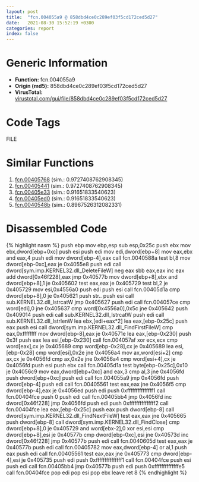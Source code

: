 ```yaml
---
layout: post
title:  "fcn.004055a9 @ 858dbd4ce0c289ef03f5cd172ced5d27"
date:   2021-08-30 15:52:19 +0300
categories: report
index: false
---
```


# Generic Information
- **Function:** fcn.004055a9
- **Origin (md5):** 858dbd4ce0c289ef03f5cd172ced5d27
- **VirusTotal:** [virustotal.com/gui/file/858dbd4ce0c289ef03f5cd172ced5d27][virustotal_ref]

# Code Tags
<span class="tag" id="FILE">FILE</span>


# Similar Functions

1. [fcn.00405768][similar_1_ref] (sim.: 0.9727408762908345)
2. [fcn.00405441][similar_2_ref] (sim.: 0.9727408762908345)
3. [fcn.00405e33][similar_3_ref] (sim.: 0.91651833540623)
4. [fcn.00405ed0][similar_4_ref] (sim.: 0.91651833540623)
5. [fcn.0040548b][similar_5_ref] (sim.: 0.8967526312082331)


# Disassembled Code

{% highlight nasm %}
push ebp
mov ebp,esp
sub esp,0x25c
push ebx
mov ebx,dword[ebp+0xc]
push esi
push edi
mov edi,dword[ebp+8]
mov eax,ebx
and eax,4
push edi
mov dword[ebp-4],eax
call fcn.0040588a
test bl,8
mov dword[ebp-0xc],eax
je 0x4055e8
push edi
call dword[sym.imp.KERNEL32.dll_DeleteFileW]
neg eax
sbb eax,eax
inc eax
add dword[0x46f228],eax
jmp 0x40577b
mov dword[ebp+8],ebx
and dword[ebp+8],1
je 0x405602
test eax,eax
je 0x405729
test bl,2
je 0x405729
mov esi,0x4556a0
push edi
push esi
call fcn.00405d1a
cmp dword[ebp+8],0
je 0x405621
push str..
push esi
call sub.KERNEL32.dll_lstrcatW
jmp 0x405627
push edi
call fcn.004057ce
cmp word[edi],0
jne 0x405637
cmp word[0x4556a0],0x5c
jne 0x405642
push 0x409014
push edi
call sub.KERNEL32.dll_lstrcatW
push edi
call sub.KERNEL32.dll_lstrlenW
lea ebx,[edi+eax*2]
lea eax,[ebp-0x25c]
push eax
push esi
call dword[sym.imp.KERNEL32.dll_FindFirstFileW]
cmp eax,0xffffffff
mov dword[ebp-8],eax
je 0x40571e
lea eax,[ebp-0x230]
push 0x3f
push eax
lea esi,[ebp-0x230]
call fcn.004057af
xor ecx,ecx
cmp word[eax],cx
je 0x405689
cmp word[ebp-0x28],cx
je 0x405689
lea esi,[ebp-0x28]
cmp word[esi],0x2e
jne 0x4056a4
mov ax,word[esi+2]
cmp ax,cx
je 0x4056fd
cmp ax,0x2e
jne 0x4056a4
cmp word[esi+4],cx
je 0x4056fd
push esi
push ebx
call fcn.00405d1a
test byte[ebp-0x25c],0x10
je 0x4056c9
mov eax,dword[ebp+0xc]
and eax,3
cmp al,3
jne 0x4056fd
push dword[ebp+0xc]
push edi
call fcn.004055a9
jmp 0x4056fd
push dword[ebp-4]
push edi
call fcn.00405561
test eax,eax
jne 0x4056f5
cmp dword[ebp-4],eax
je 0x4056ed
push edi
push 0xfffffffffffffff1
call fcn.00404fce
push 0
push edi
call fcn.00405bb4
jmp 0x4056fd
inc dword[0x46f228]
jmp 0x4056fd
push edi
push 0xfffffffffffffff2
call fcn.00404fce
lea eax,[ebp-0x25c]
push eax
push dword[ebp-8]
call dword[sym.imp.KERNEL32.dll_FindNextFileW]
test eax,eax
jne 0x405665
push dword[ebp-8]
call dword[sym.imp.KERNEL32.dll_FindClose]
cmp dword[ebp+8],0
je 0x405729
and word[ebx-2],0
xor esi,esi
cmp dword[ebp+8],esi
je 0x40577b
cmp dword[ebp-0xc],esi
jne 0x40573d
inc dword[0x46f228]
jmp 0x40577b
push edi
call fcn.0040605d
test eax,eax
je 0x40577b
push edi
call fcn.00405782
mov eax,dword[ebp-4]
or al,1
push eax
push edi
call fcn.00405561
test eax,eax
jne 0x405773
cmp dword[ebp-4],esi
je 0x405735
push edi
push 0xfffffffffffffff1
call fcn.00404fce
push esi
push edi
call fcn.00405bb4
jmp 0x40577b
push edi
push 0xffffffffffffffe5
call fcn.00404fce
pop edi
pop esi
pop ebx
leave
ret 8
{% endhighlight %}


[similar_1_ref]: /report/fcn.00405768@510c8408eb3f0420e19240592ddc0b5b
[similar_2_ref]: /report/fcn.00405441@0c82eefbb8a4714538e49f74fe0058a6
[similar_3_ref]: /report/fcn.00405e33@e1c1647e2a46cfd9190abde0e66f29f3
[similar_4_ref]: /report/fcn.00405ed0@ca0b3b300c37cf83aa8195cdd053964b
[similar_5_ref]: /report/fcn.0040548b@3a780067b4fcdbc523bd6f0e3b89f181
[virustotal_ref]: https://www.virustotal.com/gui/file/858dbd4ce0c289ef03f5cd172ced5d27